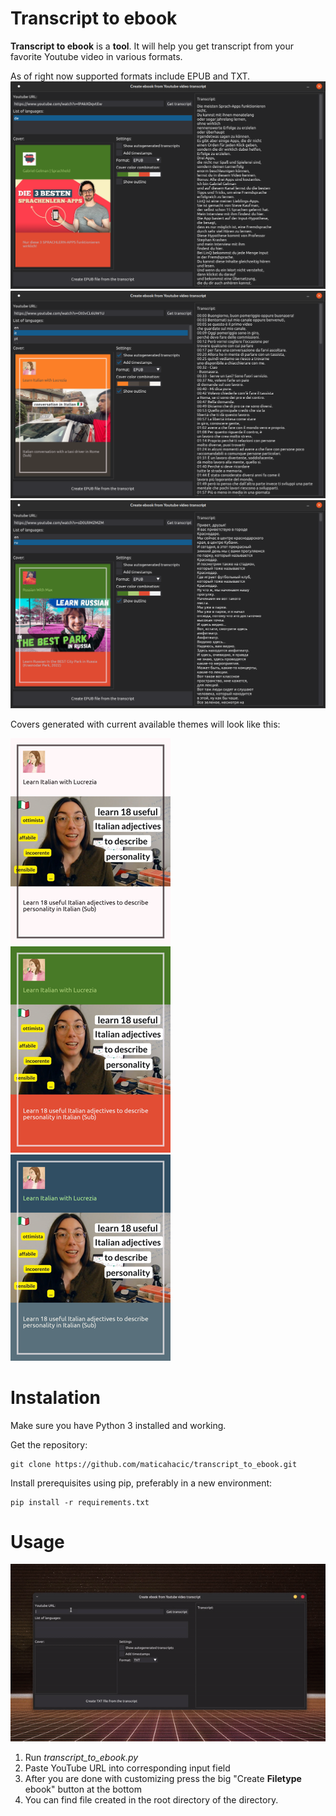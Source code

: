 # Transcript to ebook

**Transcript to ebook** is a **tool**. It will help you get transcript from your favorite Youtube video in various formats.

As of right now supported formats include EPUB and TXT.
![German screenshot](resources/screenshot_german.png)
![Italian screenshot](resources/screenshot_italian.png)
![A screenshot](resources/screenshot.png)

Covers generated with current available themes will look like this:

![Cover demo](resources/cover_thumbnails/combo1_thumbnail.png)
![Cover demo](resources/cover_thumbnails/combo2_thumbnail.png)
![Cover demo](resources/cover_thumbnails/combo3_thumbnail.png)


# Instalation

Make sure you have Python 3 installed and working.

Get the repository:
```
git clone https://github.com/maticahacic/transcript_to_ebook.git
```
Install prerequisites using pip, preferably in a new environment:
```git push origin master
pip install -r requirements.txt
```

# Usage
![A demonstration of usage](resources/demo_usage.gif)

1. Run <i>transcript_to_ebook.py</i>
2. Paste YouTube URL into corresponding input field
3. After you are done with customizing press the big "Create **Filetype** ebook" button at the bottom
4. You can find file created in the root directory of the directory.
